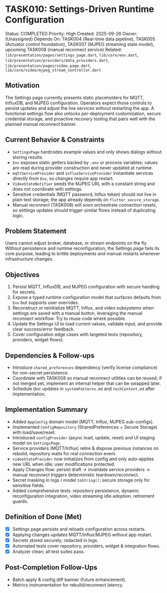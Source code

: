 # TASK010: Settings-Driven Runtime Configuration

Status: COMPLETED
Priority: High
Created: 2025-09-26
Owner: (Unassigned)
Depends On: TASK004 (Real-time data pipeline), TASK005 (Actuator control foundation), TASK007 (MJPEG streaming state model), upcoming TASK008 (manual reconnect service)
Related: `lib/presentation/pages/settings_page.dart`, `lib/core/env.dart`, `lib/presentation/providers/data_providers.dart`, `lib/presentation/pages/video_page.dart`, `lib/core/video/mjpeg_stream_controller.dart`

## Motivation
The Settings page currently presents static placeholders for MQTT, InfluxDB, and MJPEG configuration. Operators expect those controls to persist updates and adjust the live services without restarting the app. A functional settings flow also unlocks per-deployment customization, secure credential storage, and proactive recovery tooling that pairs well with the planned manual reconnect banner.

## Current Behavior & Constraints
- `SettingsPage` hardcodes example values and only shows dialogs without storing results.
- `Env` exposes static getters backed by `.env` or process variables; values are read during provider construction and never updated at runtime.
- `mqttServiceProvider` and `influxServiceProvider` instantiate services directly from `Env`, so changes require app restart.
- `VideoStateNotifier` seeds the MJPEG URL with a constant string and does not coordinate with settings.
- Sensitive credentials (MQTT password, Influx token) should not live in plain text storage; the app already depends on `flutter_secure_storage`.
- Manual reconnect (TASK008) will soon orchestrate connection resets, so settings updates should trigger similar flows instead of duplicating logic.

## Problem Statement
Users cannot adjust broker, database, or stream endpoints on the fly. Without persistence and runtime reconfiguration, the Settings page fails its core purpose, leading to brittle deployments and manual restarts whenever infrastructure changes.

## Objectives
1. Persist MQTT, InfluxDB, and MJPEG configuration with secure handling for secrets.
2. Expose a typed runtime configuration model that surfaces defaults from `Env` but supports user overrides.
3. Reconstruct or reinitialize MQTT, Influx, and video subsystems when settings are saved with a manual button, leveraging the manual reconnect workflow. Try to reuse code where possible.
4. Update the Settings UI to load current values, validate input, and provide clear success/error feedback.
5. Cover configuration edge cases with targeted tests (repository, providers, widget flows).

## Dependencies & Follow-ups
- Introduce `shared_preferences` dependency (verify license compliance) for non-secret persistence.
- Coordinate with TASK008 so manual reconnect utilities can be reused; if not merged yet, implement an internal helper that can be swapped later.
- Schedule doc updates in `systemPatterns.md` and `techContext.md` after implementation.

## Implementation Summary
- Added `AppConfig` domain model (MQTT, Influx, MJPEG sub-configs).
- Implemented `ConfigRepository` (SharedPreferences + Secure Storage) with load/save/reset.
- Introduced `configProvider` (async load, update, reset) and UI staging model on `SettingsPage`.
- Service providers (MQTT/Influx) retire & dispose previous instances on rebuild; repository waits for real connection event.
- `videoStateProvider` now initializes from config and only auto-applies new URL when idle; user modifications protected.
- Apply Changes flow: persist draft → invalidate service providers → manual reconnect triggers deterministic teardown/reconnect.
- Secret masking in logs / model `toString()`; secure storage only for sensitive fields.
- Added comprehensive tests: repository persistence, dynamic reconfiguration integration, video streaming idle adoption, retirement guards.

## Definition of Done (Met)
- [x] Settings page persists and reloads configuration across restarts.
- [x] Applying changes updates MQTT/Influx/MJPEG without app restart.
- [x] Secrets stored securely; redacted in logs.
- [x] Automated tests cover repository, providers, widget & integration flows.
- [x] Analyzer clean; all test suites pass.

## Post-Completion Follow-Ups
- Batch apply & config diff banner (future enhancement).
- Metrics instrumentation for rebuild/reconnect latency.
